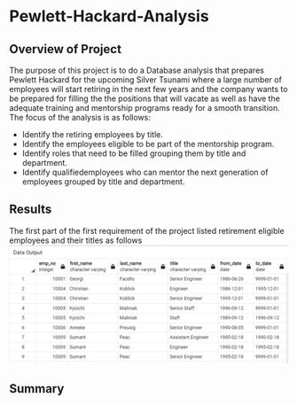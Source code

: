 # Pewlett-Hackard-Analysis

## **Overview of Project**

The purpose of this project  is to do a Database analysis that prepares Pewlett Hackard for the upcoming Silver Tsunami where a large number of employees will start retiring in the next few years and the company wants to be prepared for filling the the positions that will vacate as well as have the adequate training and mentorship programs ready for a smooth transition.
The focus of the analysis is as follows: 

-	Identify the retiring employees by  title.
-	Identify the employees eligible to be part of the mentorship program.
-	Identify roles that need to be filled grouping them by title and department.
-	Identify qualifiedemployees who can mentor the next generation of employees grouped by title and department.

## Results

The first part of the first requirement of the project listed retirement eligible employees and their titles as follows
 ![IMAGE_DESCRIPTION](/data/retirement_titles.png)



## Summary


